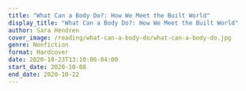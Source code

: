 ```yaml
---
title: "What Can a Body Do?: How We Meet the Built World"
display_title: "What Can a Body Do?: How We Meet the Built World"
author: Sara Hendren
cover_image: /reading/what-can-a-body-do/what-can-a-body-do.jpg
genre: Nonfiction
format: Hardcover
date: 2020-10-23T13:10:00-04:00
start_date: 2020-10-08
end_date: 2020-10-22
---
```


